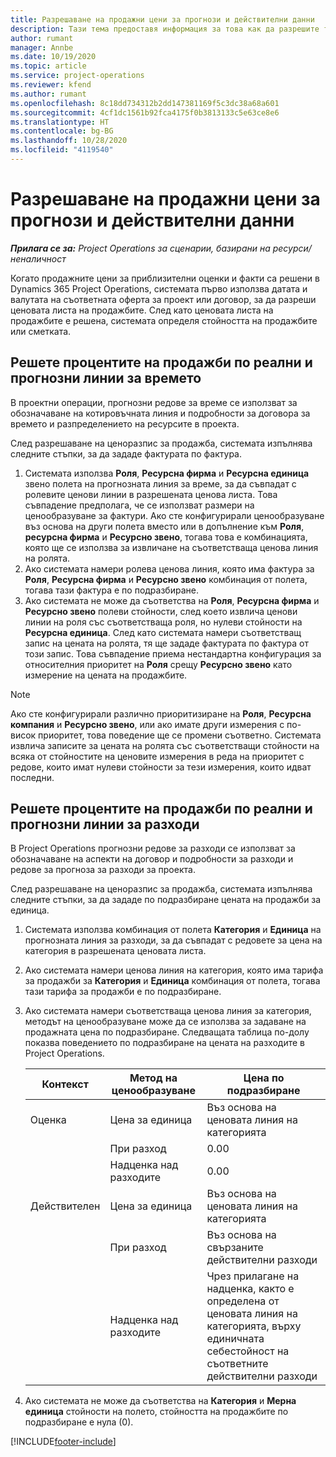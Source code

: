 ```yaml
---
title: Разрешаване на продажни цени за прогнози и действителни данни
description: Тази тема предоставя информация за това как да разрешите тарифите на продажби за прогнози и действителни данни.
author: rumant
manager: Annbe
ms.date: 10/19/2020
ms.topic: article
ms.service: project-operations
ms.reviewer: kfend
ms.author: rumant
ms.openlocfilehash: 8c18dd734312b2dd147381169f5c3dc38a68a601
ms.sourcegitcommit: 4cf1dc1561b92fca4175f0b3813133c5e63ce8e6
ms.translationtype: HT
ms.contentlocale: bg-BG
ms.lasthandoff: 10/28/2020
ms.locfileid: "4119540"
---
```

# <a name="resolve-sales-prices-for-estimates-and-actuals"></a>Разрешаване на продажни цени за прогнози и действителни данни

_**Прилага се за:** Project Operations за сценарии, базирани на ресурси/неналичност_

Когато продажните цени за приблизителни оценки и факти са решени в Dynamics 365 Project Operations, системата първо използва датата и валутата на съответната оферта за проект или договор, за да разреши ценовата листа на продажбите. След като ценовата листа на продажбите е решена, системата определя стойността на продажбите или сметката.

## <a name="resolve-sales-rates-on-actual-and-estimate-lines-for-time"></a>Решете процентите на продажби по реални и прогнозни линии за времето

В проектни операции, прогнозни редове за време се използват за обозначаване на котировъчната линия и подробности за договора за времето и разпределението на ресурсите в проекта.

След разрешаване на ценоразпис за продажба, системата изпълнява следните стъпки, за да зададе фактурата по фактура.

1. Системата използва **Роля**, **Ресурсна фирма** и **Ресурсна единица** звено полета на прогнозната линия за време, за да съвпадат с ролевите ценови линии в разрешената ценова листа. Това съвпадение предполага, че се използват размери на ценообразуване за фактури. Ако сте конфигурирали ценообразуване въз основа на други полета вместо или в допълнение към **Роля**, **ресурсна фирма** и **Ресурсно звено**, тогава това е комбинацията, която ще се използва за извличане на съответстваща ценова линия на ролята.
2. Ако системата намери ролева ценова линия, която има фактура за **Роля**, **Ресурсна фирма** и **Ресурсно звено** комбинация от полета, тогава тази фактура е по подразбиране.
3. Ако системата не може да съответства на **Роля**, **Ресурсна фирма** и **Ресурсно звено** полеви стойности, след което извлича ценови линии на роля със съответстваща роля, но нулеви стойности на **Ресурсна единица**. След като системата намери съответстващ запис на цената на ролята, тя ще зададе фактурата по фактура от този запис. Това съвпадение приема нестандартна конфигурация за относителния приоритет на **Роля** срещу **Ресурсно звено** като измерение на цената на продажбите.

> [!NOTE]
> Ако сте конфигурирали различно приоритизиране на **Роля**, **Ресурсна компания** и **Ресурсно звено**, или ако имате други измерения с по-висок приоритет, това поведение ще се промени съответно. Системата извлича записите за цената на ролята със съответстващи стойности на всяка от стойностите на ценовите измерения в реда на приоритет с редове, които имат нулеви стойности за тези измерения, които идват последни.

## <a name="resolve-sales-rates-on-actual-and-estimate-lines-for-expense"></a>Решете процентите на продажби по реални и прогнозни линии за разходи

В Project Operations прогнозни редове за разходи се използват за обозначаване на аспекти на договор и подробности за разходи и редове за прогноза за разходи за проекта.

След разрешаване на ценоразпис за продажба, системата изпълнява следните стъпки, за да зададе по подразбиране цената на продажби за единица.

1. Системата използва комбинация от полета **Категория** и **Единица** на прогнозната линия за разходи, за да съвпадат с редовете за цена на категория в разрешената ценовата листа.
2. Ако системата намери ценова линия на категория, която има тарифа за продажби за **Категория** и **Единица** комбинация от полета, тогава тази тарифа за продажби е по подразбиране.
3. Ако системата намери съответстваща ценова линия за категория, методът на ценообразуване може да се използва за задаване на продажната цена по подразбиране. Следващата таблица по-долу показва поведението по подразбиране на цената на разходите в Project Operations.

    | Контекст | Метод на ценообразуване | Цена по подразбиране |
    | --- | --- | --- |
    | Оценка | Цена за единица | Въз основа на ценовата линия на категорията |
    | &nbsp; | При разход | 0.00 |
    | &nbsp; | Надценка над разходите | 0.00 |
    | Действителен | Цена за единица | Въз основа на ценовата линия на категорията |
    | &nbsp; | При разход | Въз основа на свързаните действителни разходи |
    | &nbsp; | Надценка над разходите | Чрез прилагане на надценка, както е определена от ценовата линия на категорията, върху единичната себестойност на съответните действителни разходи |

4. Ако системата не може да съответства на **Категория** и **Мерна единица** стойности на полето, стойността на продажбите по подразбиране е нула (0).


[!INCLUDE[footer-include](../includes/footer-banner.md)]